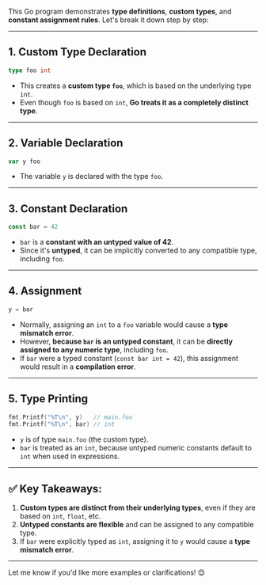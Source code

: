 This Go program demonstrates **type definitions**, **custom types**, and **constant assignment rules**. Let's break it down step by step:

---

## **1. Custom Type Declaration**
```go
type foo int
```
- This creates a **custom type `foo`**, which is based on the underlying type `int`.
- Even though `foo` is based on `int`, **Go treats it as a completely distinct type**.

---

## **2. Variable Declaration**
```go
var y foo
```
- The variable `y` is declared with the type `foo`.

---

## **3. Constant Declaration**
```go
const bar = 42
```
- `bar` is a **constant with an untyped value of 42**.
- Since it's **untyped**, it can be implicitly converted to any compatible type, including `foo`.

---

## **4. Assignment**
```go
y = bar
```
- Normally, assigning an `int` to a `foo` variable would cause a **type mismatch error**.
- However, **because `bar` is an untyped constant**, it can be **directly assigned to any numeric type**, including `foo`.
- If `bar` were a typed constant (`const bar int = 42`), this assignment would result in a **compilation error**.

---

## **5. Type Printing**
```go
fmt.Printf("%T\n", y)   // main.foo
fmt.Printf("%T\n", bar) // int
```
- `y` is of type `main.foo` (the custom type).
- `bar` is treated as an `int`, because untyped numeric constants default to `int` when used in expressions.

---

## ✅ **Key Takeaways**:
1. **Custom types are distinct from their underlying types**, even if they are based on `int`, `float`, etc.
2. **Untyped constants are flexible** and can be assigned to any compatible type.
3. If `bar` were explicitly typed as `int`, assigning it to `y` would cause a **type mismatch error**.

---

Let me know if you'd like more examples or clarifications! 😊